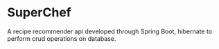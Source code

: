 # SuperChef
A recipe recommender api developed through Spring Boot, hibernate to perform crud operations on database.
